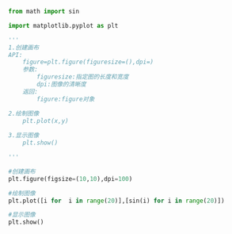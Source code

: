 
<BlogInfo id="75" title="16.图形绘制的大致流程" author="白日梦想猿" pv=0 read_times=0 pre_cost_time=0分19秒 category="matplotlib学习" tag_list="['matplotlib学习']" create_time="2021.08.19 13:25:14" update_time="2021.08.19 13:30:29" />

```python
from math import sin

import matplotlib.pyplot as plt

'''
1.创建画布
API:
    figure=plt.figure(figuresize=(),dpi=)
    参数:
        figuresize:指定图的长度和宽度
        dpi:图像的清晰度
    返回:
        figure:figure对象

2.绘制图像
    plt.plot(x,y)
    
3.显示图像
    plt.show()

'''

#创建画布
plt.figure(figsize=(10,10),dpi=100)

#绘制图像
plt.plot([i for  i in range(20)],[sin(i) for i in range(20)])

#显示图像
plt.show()







```

